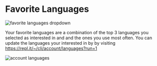  # Favorite Languages

![favorite languages dropdown](/images/misc/favorite-languages-dropdown.png)

Your favorite languages are a combination of the top 3 languages you selected as interested in and and the ones you use most often. You can update the languages your interested in by by visiting https://repl.it/~/cli/account/languages?run=1

![account languages](/images/misc/account-languages.png)
